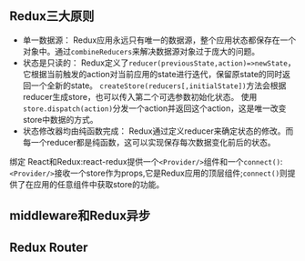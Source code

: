 ## Redux三大原则
- 单一数据源：
Redux应用永远只有唯一的数据源，整个应用状态都保存在一个对象中。通过`combineReducers`来解决数据源对象过于庞大的问题。
- 状态是只读的：
Redux定义了`reducer(previousState,action)=>newState`，它根据当前触发的action对当前应用的state进行迭代，保留原state的同时返回一个全新的state。
`createStore(reducers[,initialState])`方法会根据reducer生成store，也可以传入第二个可选参数初始化状态。
使用`store.dispatch(action)`分发一个action并返回这个action，这是唯一改变store中数据的方式。
- 状态修改器均由纯函数完成：
Redux通过定义reducer来确定状态的修改。而每一个reducer都是纯函数，这可以实现保存每次数据变化前后的状态。

绑定 React和Redux:react-redux提供一个`<Provider/>`组件和一个`connect()`:`<Provider/>`接收一个store作为props,它是Redux应用的顶层组件;`connect()`则提供了在应用的任意组件中获取store的功能。

## middleware和Redux异步

## Redux Router
